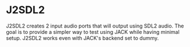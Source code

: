 # J2SDL2

J2SDL2 creates 2 input audio ports that will output using SDL2 audio.
The goal is to provide a simpler way to test using JACK while having minimal setup. 
J2SDL2 works even with JACK's backend set to dummy.
